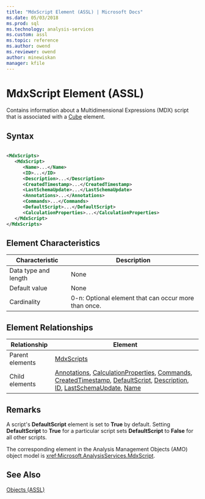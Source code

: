 ```yaml
---
title: "MdxScript Element (ASSL) | Microsoft Docs"
ms.date: 05/03/2018
ms.prod: sql
ms.technology: analysis-services
ms.custom: assl
ms.topic: reference
ms.author: owend
ms.reviewer: owend
author: minewiskan
manager: kfile
---
```

# MdxScript Element (ASSL)

  Contains information about a Multidimensional Expressions (MDX) script that is associated with a [Cube](../../../analysis-services/scripting/objects/cube-element-assl.md) element.  
  
## Syntax  
  
```xml  
  
<MdxScripts>  
   <MdxScript>  
      <Name>...</Name>  
      <ID>...</ID>  
      <Description>...</Description>  
      <CreatedTimestamp>...</CreatedTimestamp>  
      <LastSchemaUpdate>...</LastSchemaUpdate>  
      <Annotations>...</Annotations>  
      <Commands>...</Commands>  
      <DefaultScript>...</DefaultScript>  
      <CalculationProperties>...</CalculationProperties>  
   </MdxScript>  
</MdxScripts>  
```  
  
## Element Characteristics  
  
|Characteristic|Description|  
|--------------------|-----------------|  
|Data type and length|None|  
|Default value|None|  
|Cardinality|0-n: Optional element that can occur more than once.|  
  
## Element Relationships  
  
|Relationship|Element|  
|------------------|-------------|  
|Parent elements|[MdxScripts](../../../analysis-services/scripting/collections/mdxscripts-element-assl.md)|  
|Child elements|[Annotations](../../../analysis-services/scripting/collections/annotations-element-assl.md), [CalculationProperties](../../../analysis-services/scripting/collections/calculationproperties-element-assl.md), [Commands](../../../analysis-services/scripting/collections/commands-element-assl.md), [CreatedTimestamp](../../../analysis-services/scripting/properties/createdtimestamp-element-assl.md), [DefaultScript](../../../analysis-services/scripting/properties/defaultscript-element-assl.md), [Description](../../../analysis-services/scripting/properties/description-element-assl.md), [ID](../../../analysis-services/scripting/properties/id-element-assl.md), [LastSchemaUpdate](../../../analysis-services/scripting/properties/lastschemaupdate-element-assl.md), [Name](../../../analysis-services/scripting/properties/name-element-assl.md)|  
  
## Remarks  
 A script's **DefaultScript** element is set to **True** by default. Setting **DefaultScript** to **True** for a particular script sets **DefaultScript** to **False** for all other scripts.  
  
 The corresponding element in the Analysis Management Objects (AMO) object model is <xref:Microsoft.AnalysisServices.MdxScript>.  
  
## See Also  
 [Objects &#40;ASSL&#41;](../../../analysis-services/scripting/objects/objects-assl.md)  
  
  
